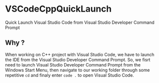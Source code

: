# VSCodeCppQuickLaunch
Quick Launch Visual Studio Code from Visual Studio Developer Command Prompt

## Why ?
When working on C++ project with Visual Studio Code, we have to launch the IDE from the Visual Studio Developer Command Prompt.
So, we fisrt need to launch Visual Studio Developer Command Prompt from the Windows Start Menu, then navigate to our working folder through some repetitive `cd` and finaly enter `code .` to  open Visual Studio Code.
